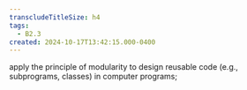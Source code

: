 ```yaml
---
transcludeTitleSize: h4
tags:
  - B2.3
created: 2024-10-17T13:42:15.000-0400
---
```

apply the principle of modularity to design reusable code (e.g., subprograms, classes) in computer programs;